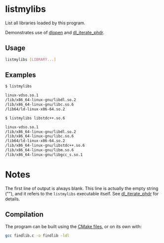 listmylibs
==========

List all libraries loaded by this program.

Demonstrates use of [dlopen] and [dl_iterate_phdr].

[dlopen]:          http://man7.org/linux/man-pages/man3/dlopen.3.html
[dl_iterate_phdr]: http://man7.org/linux/man-pages/man3/dl_iterate_phdr.3.html

## Usage

```bash
listmylibs [LIBRARY...]
```

## Examples

```bash
$ listmylibs

linux-vdso.so.1
/lib/x86_64-linux-gnu/libdl.so.2
/lib/x86_64-linux-gnu/libc.so.6
/lib64/ld-linux-x86-64.so.2

$ listmylibs libstdc++.so.6

linux-vdso.so.1
/lib/x86_64-linux-gnu/libdl.so.2
/lib/x86_64-linux-gnu/libc.so.6
/lib64/ld-linux-x86-64.so.2
/lib/x86_64-linux-gnu/libstdc++.so.6
/lib/x86_64-linux-gnu/libm.so.6
/lib/x86_64-linux-gnu/libgcc_s.so.1
```

# Notes

The first line of output is always blank. This line is actually the empty
string (""), and it refers to the `listmylibs` executable itself. See
[dl_iterate_phdr] for details.

## Compilation

The program can be built using the [CMake files], or on its own with:

```bash
gcc findlib.c -o findlib -ldl
```

[CMake files]: ../README.md#compiling
